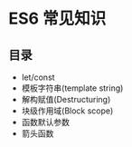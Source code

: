 # ES6 常见知识

## 目录

- let/const
- 模板字符串(template string)
- 解构赋值(Destructuring)
- 块级作用域(Block scope)
- 函数默认参数
- 箭头函数
